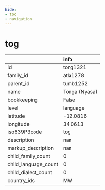```yaml
---
hide:
- toc
- navigation
---
```

# tog
|                      | info          |
|:---------------------|:--------------|
| id                   | tong1321      |
| family_id            | atla1278      |
| parent_id            | tumb1252      |
| name                 | Tonga (Nyasa) |
| bookkeeping          | False         |
| level                | language      |
| latitude             | -12.0816      |
| longitude            | 34.0613       |
| iso639P3code         | tog           |
| description          | nan           |
| markup_description   | nan           |
| child_family_count   | 0             |
| child_language_count | 0             |
| child_dialect_count  | 0             |
| country_ids          | MW            |